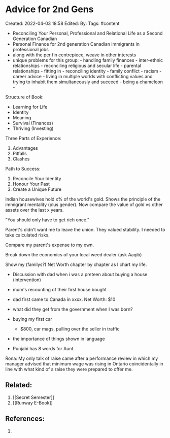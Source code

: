 # Advice for 2nd Gens
Created: 2022-04-03 18:58
Edited: 
By: 
Tags: #content 

- Reconciling Your Personal, Professional and Relational Life as a Second Generation Canadian
- Personal Finance  for 2nd generation Canadian immigrants in professional jobs 
- along with the per fin centrepiece, weave in other interests
- unique problems for this group:
		- handling family finances
		- inter-ethnic relationships
		- reconciling religious and secular life
		- parental relationships
		- fitting in
		- reconciling identity
		- family conflict
		- racism
		- career advice
		- living in multiple worlds with conflicting values and trying to inhabit them simultaneously and succeed
		- being a chameleon
		- 

Structure of Book:
- Learning for Life
- Identity
- Meaning
- Survival (Finances)
- Thriving (Investing)

Three Parts of Experience:
1. Advantages
2. Pitfalls
3. Clashes

Path to Success:
1. Reconcile Your Identity
2. Honour Your Past
3. Create a Unique Future

Indian housewives hold x% of the world's gold. Shows the principle of the immigrant mentality (plus gender). Now compare the value of gold vs other assets over the last x years.

"You should only have to get rich once."

Parent's didn't want me to leave the union. They valued stability. I needed to take calculated risks.

Compare my parent's expense to my own.

Break down the economics of your local weed dealer (ask Aaqib)

Show my (familys?) Net Worth chapter by chapter as I chart my life.

- Discussion with dad when i was a preteen about buying a house (intervention)
- mum's recounting of their first house bought
- dad first came to Canada in xxxx. Net Worth: $10
- what did they get from the government when I was born?
- buying my first car
	- $800, car mags, pulling over the seller in traffic

- the importance of things shown in language
- Punjabi has 8 words for Aunt

Rona:
My only talk of raise came after a performance review in which my manager advised that minimum wage was rising in Ontario coincidentally in line with what kind of a raise they were prepared to offer me.


## Related:
1. [[Secret Semester]]
2. [[Runway E-Book]]

## References:
1. 